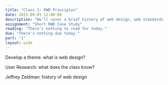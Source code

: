 ```yaml
---
title: "Class 1: RWD Principles"
date: 2015-09-01 12:00:00
description: "We'll cover a brief history of web design, web standards and why responsive design is important."
assignment: "Short RWD Case Study"
reading: "There's nothing to read for today."
due: "There's nothing due today."
part: "1"
layout: wide
---
```


Develop a theme: what is web design?

User Research: what does the class know?

Jeffrey Zeldman: history of web design